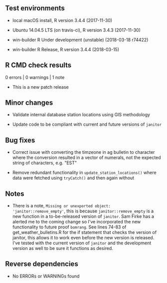 
## Test environments

* local macOS install, R version 3.4.4 (2017-11-30)

* Ubuntu 14.04.5 LTS (on travis-ci), R version 3.4.3 (2017-11-30)

* win-builder R Under development (unstable) (2018-03-18 r74422)

* win-builder R Release, R version 3.4.4 (2018-03-15)

## R CMD check results

0 errors | 0 warnings | 1 note

* This is a new patch release

## Minor changes

- Validate internal database station locations using GIS methodology

- Update code to be compliant with current and future versions of `janitor`

## Bug fixes

- Correct issue with converting the timzeone in ag bulletin to character where
the conversion resulted in a vector of numerals, not the expected string of 
characters, e.g. "EST"

- Remove redundant functionality in `update_station_locations()` where data were
fetched using `tryCatch()` and then again without

## Notes

- There is a note, `Missing or unexported object: 'janitor::remove_empty'`, this
is because `janitor::remove_empty` is a new function in a to-be-released version
of `janitor`. Sam Firke has a alerted me to the coming change so I've
incorporated the new functionality to future proof `bomrang`. See lines
74-83 of get_weather_bulletins.R for the if statement that checks the version
of janitor, this allows it to work even before the new version is released. I've
tested with the current version of `janitor` and the development version as well
to be sure it functions as desired.

## Reverse dependencies

* No ERRORs or WARNINGs found
